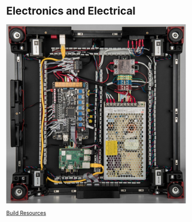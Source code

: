 # Electronics and Electrical

<img src="images/voron-electronics.webp" width=480 height=480 title="foto" />

[Build Resources](/Build%20Resources/Electronics/Stepper%20Motors/Stepper%20Motors)
